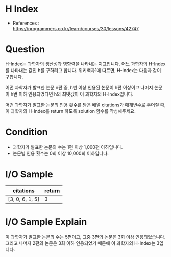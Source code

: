 # H Index
- References : https://programmers.co.kr/learn/courses/30/lessons/42747

# Question
H-Index는 과학자의 생산성과 영향력을 나타내는 지표입니다. 어느 과학자의 H-Index를 나타내는 값인 h를 구하려고 합니다. 위키백과1에 따르면, H-Index는 다음과 같이 구합니다.

어떤 과학자가 발표한 논문 n편 중, h번 이상 인용된 논문이 h편 이상이고 나머지 논문이 h번 이하 인용되었다면 h의 최댓값이 이 과학자의 H-Index입니다.

어떤 과학자가 발표한 논문의 인용 횟수를 담은 배열 citations가 매개변수로 주어질 때, 이 과학자의 H-Index를 return 하도록 solution 함수를 작성해주세요.

# Condition
- 과학자가 발표한 논문의 수는 1편 이상 1,000편 이하입니다.
- 논문별 인용 횟수는 0회 이상 10,000회 이하입니다.

# I/O Sample
|citations|return|
|---|---|
|[3, 0, 6, 1, 5]|3|

# I/O Sample Explain
이 과학자가 발표한 논문의 수는 5편이고, 그중 3편의 논문은 3회 이상 인용되었습니다.<br>
그리고 나머지 2편의 논문은 3회 이하 인용되었기 때문에 이 과학자의 H-Index는 3입니다.

<br>